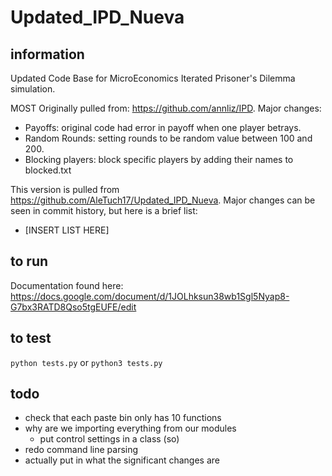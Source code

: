 # Updated_IPD_Nueva

## information

Updated Code Base for MicroEconomics Iterated Prisoner's Dilemma simulation.

MOST Originally pulled from: <https://github.com/annliz/IPD>. Major changes:

* Payoffs: original code had error in payoff when one player betrays.
* Random Rounds: setting rounds to be random value between 100 and 200.
* Blocking players: block specific players by adding their names to blocked.txt

This version is pulled from <https://github.com/AleTuch17/Updated_IPD_Nueva>. Major changes can be seen in commit history, but here is a brief list:

* \[INSERT LIST HERE]

## to run

Documentation found here: <https://docs.google.com/document/d/1JOLhksun38wb1Sgl5Nyap8-G7bx3RATD8Qso5tgEUFE/edit>

## to test

`python tests.py` or `python3 tests.py`

## todo

* check that each paste bin only has 10 functions  
* why are we importing everything from our modules
  * put control settings in a class (so)
* redo command line parsing
* actually put in what the significant changes are

